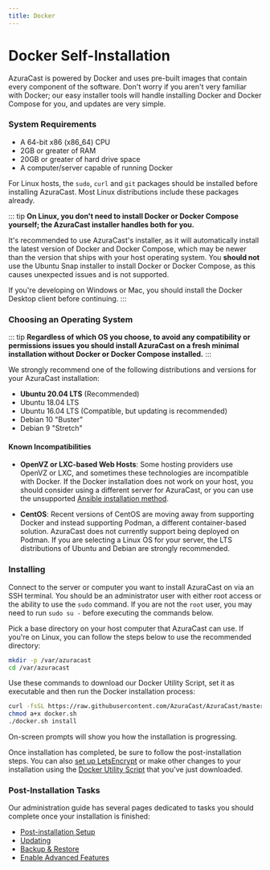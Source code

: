 ```yaml
---
title: Docker
---
```


# Docker Self-Installation

AzuraCast is powered by Docker and uses pre-built images that contain every component of the software. Don't worry if you aren't very familiar with Docker; our easy installer tools will handle installing Docker and Docker Compose for you, and updates are very simple.

### System Requirements

- A 64-bit x86 (x86_64) CPU
- 2GB or greater of RAM
- 20GB or greater of hard drive space
- A computer/server capable of running Docker

For Linux hosts, the `sudo`, `curl` and `git` packages should be installed before installing AzuraCast. Most Linux distributions include these packages already.

::: tip
**On Linux, you don't need to install Docker or Docker Compose yourself; the AzuraCast installer handles both for you.**

It's recommended to use AzuraCast's installer, as it will automatically install the latest version of Docker and Docker Compose, which may be newer than the version that ships with your host operating system. You **should not** use the Ubuntu Snap installer to install Docker or Docker Compose, as this causes unexpected issues and is not supported.

If you're developing on Windows or Mac, you should install the Docker Desktop client before continuing.
::: 

### Choosing an Operating System

::: tip
**Regardless of which OS you choose, to avoid any compatibility or permissions issues you should install AzuraCast on a fresh minimal installation without Docker or Docker Compose installed.**
::: 

We strongly recommend one of the following distributions and versions for your AzuraCast installation:

 - **Ubuntu 20.04 LTS** (Recommended)
 - Ubuntu 18.04 LTS
 - Ubuntu 16.04 LTS (Compatible, but updating is recommended)
 - Debian 10 "Buster"
 - Debian 9 "Stretch"

#### Known Incompatibilities

 - **OpenVZ or LXC-based Web Hosts**: Some hosting providers use OpenVZ or LXC, and sometimes these technologies are incompatible with Docker. If the Docker installation does not work on your host, you should consider using a different server for AzuraCast, or you can use the unsupported [Ansible installation method](/install/ansible.html).

 - **CentOS**: Recent versions of CentOS are moving away from supporting Docker and instead supporting Podman, a different container-based solution. AzuraCast does not currently support being deployed on Podman. If you are selecting a Linux OS for your server, the LTS distributions of Ubuntu and Debian are strongly recommended.

### Installing

Connect to the server or computer you want to install AzuraCast on via an SSH terminal. You should be an administrator user with either root access or the ability to use the `sudo` command. If you are not the `root` user, you may need to run `sudo su -` before executing the commands below.

Pick a base directory on your host computer that AzuraCast can use. If you're on Linux, you can follow the steps below to use the recommended directory:

```bash
mkdir -p /var/azuracast
cd /var/azuracast
```

Use these commands to download our Docker Utility Script, set it as executable and then run the Docker installation process:

```bash
curl -fsSL https://raw.githubusercontent.com/AzuraCast/AzuraCast/master/docker.sh > docker.sh
chmod a+x docker.sh
./docker.sh install
```

On-screen prompts will show you how the installation is progressing.

Once installation has completed, be sure to follow the post-installation steps. You can also [set up LetsEncrypt](/developers/docker-sh.html#available-commands) or make other changes to your installation using the [Docker Utility Script](/developers/docker-sh.html#download-the-utility-script) that you've just downloaded.

### Post-Installation Tasks

Our administration guide has several pages dedicated to tasks you should complete once your installation is finished:

- [Post-installation Setup](/administration/system/initial-setup)
- [Updating](/administration/system/updating)
- [Backup & Restore](/administration/system/backup)
- [Enable Advanced Features](/extending/advanced-features)
